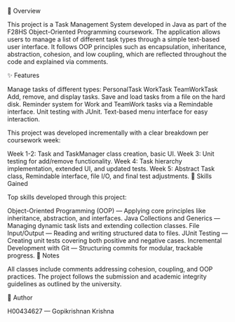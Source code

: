 📖 Overview

This project is a Task Management System developed in Java as part of the F28HS Object-Oriented Programming coursework. The application allows users to manage a list of different task types through a simple text-based user interface. It follows OOP principles such as encapsulation, inheritance, abstraction, cohesion, and low coupling, which are reflected throughout the code and explained via comments.

✨ Features

Manage tasks of different types:
PersonalTask
WorkTask
TeamWorkTask
Add, remove, and display tasks.
Save and load tasks from a file on the hard disk.
Reminder system for Work and TeamWork tasks via a Remindable interface.
Unit testing with JUnit.
Text-based menu interface for easy interaction.

This project was developed incrementally with a clear breakdown per coursework week:

Week 1-2: Task and TaskManager class creation, basic UI.
Week 3: Unit testing for add/remove functionality.
Week 4: Task hierarchy implementation, extended UI, and updated tests.
Week 5: Abstract Task class, Remindable interface, file I/O, and final test adjustments.
📖 Skills Gained

Top skills developed through this project:

Object-Oriented Programming (OOP) — Applying core principles like inheritance, abstraction, and interfaces.
Java Collections and Generics — Managing dynamic task lists and extending collection classes.
File Input/Output — Reading and writing structured data to files.
JUnit Testing — Creating unit tests covering both positive and negative cases.
Incremental Development with Git — Structuring commits for modular, trackable progress.
📜 Notes

All classes include comments addressing cohesion, coupling, and OOP practices.
The project follows the submission and academic integrity guidelines as outlined by the university.

📌 Author

H00434627 — Gopikrishnan Krishna
